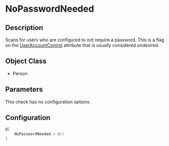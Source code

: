 ﻿# NoPasswordNeeded

## Description

Scans for users who are configured to not require a password.
This is a flag on the [UserAccountControl](https://learn.microsoft.com/en-us/troubleshoot/windows-server/active-directory/useraccountcontrol-manipulate-account-properties) attribute that is usually considered undesired.

## Object Class

+ Person

## Parameters

This check has no configuration options.

## Configuration

```powershell
@{
    NoPasswordNeeded = @()
}
```
